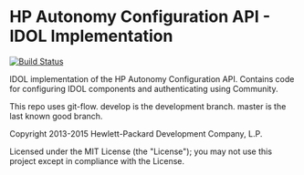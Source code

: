 # HP Autonomy Configuration API - IDOL Implementation

[![Build Status](https://travis-ci.org/hpautonomy/java-configuration-idol.svg?branch=master)](https://travis-ci.org/hpautonomy/java-configuration-idol)

IDOL implementation of the HP Autonomy Configuration API.  Contains code for configuring IDOL components and authenticating using Community.

This repo uses git-flow. develop is the development branch. master is the last known good branch.

Copyright 2013-2015 Hewlett-Packard Development Company, L.P.

Licensed under the MIT License (the "License"); you may not use this project except in compliance with the License.
